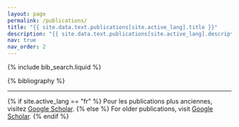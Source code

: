 ```yaml
---
layout: page
permalink: /publications/
title: "{{ site.data.text.publications[site.active_lang].title }}"
description: "{{ site.data.text.publications[site.active_lang].description }}"
nav: true
nav_order: 2
---
```


<!-- _pages/publications.md -->

<!-- Bibsearch Feature -->

{% include bib_search.liquid %}

<div class="publications">

{% bibliography %}

</div>

<hr>

<p>
{% if site.active_lang == "fr" %}
Pour les publications plus anciennes, visitez <a href="https://scholar.google.com/citations?user={{ site.data.socials.scholar_userid }}">Google Scholar</a>.
{% else %}
For older publications, visit <a href="https://scholar.google.com/citations?user={{ site.data.socials.scholar_userid }}">Google Scholar</a>.
{% endif %}
</p>
